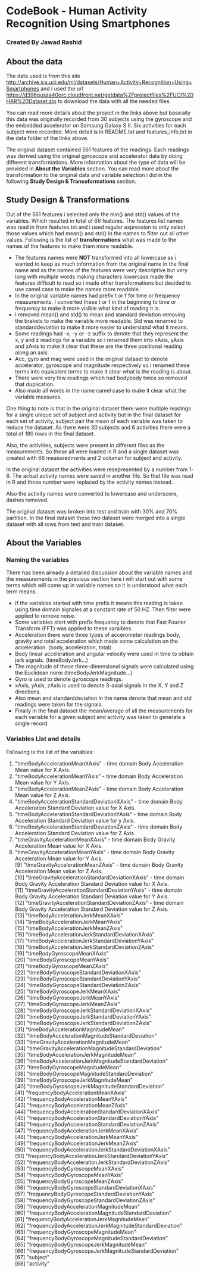 # CodeBook - Human Activity Recognition Using Smartphones 
### Created By Jawad Rashid


## About the data
The data used is from this site http://archive.ics.uci.edu/ml/datasets/Human+Activity+Recognition+Using+Smartphones and i used the url https://d396qusza40orc.cloudfront.net/getdata%2Fprojectfiles%2FUCI%20HAR%20Dataset.zip to download the data with all the needed files. 

You can read more details about the project in the links above but basically this data was originally recorded from 30 subjects using the gyroscope and the embedded accelerator on Samsung Galaxy S II. Six activities for each subject were recorded. More detail is in README.txt and features_info.txt in the data folder of the links above.

The original dataset contained 561 features of the readings. Each readings was derived using the original gyroscope and accelerator data by doing different transformations. More information about the type of data will be provided in **About the Variables** section. You can read more about the transformation to the original data and variable selection i did in the following **Study Design & Transoformations** section.

## Study Design & Transformations
Out of the 561 features i selected only the min() and std() values of the variables. Which resulted in total of 66 features. The features list names was read in from features.txt and i used regular expression to only select those values which had mean() and std() in the names to filter out all other values. 
Following is the list of **transformations** what was made to the names of the features to make them more readable.

* The features names were **NOT** transformed into all lowercase as i wanted to keep as much information from the original name in the final name and as the names of the features were very descriptive but very long with multiple words making characters lowercase made the features difficult to read so i made other transformations but decided to use camel case to make the names more readable.
* In the original variable names had prefix t or f for time or frequency measurements. I converted these t or f in the beginning to time or frequency to make it more visible what kind of reading it is.
* I removed mean() and std() to mean and standard deviation removing the brakets to make the variable more readable. Std was renamed to standarddeviation to make it more easier to understand what it means.
* Some readings had -x, -y or -z suffix to denote that they represent the x, y and z readings for a variable so i renamed them into xAxis, yAxis and zAxis to make it clear that these are the three positional reading along an axis.
* Acc, gyro and mag were used in the original dataset to denote accelerator, gyroscope and magnitude respectively so i renamed these terms into equivalent terms to make it clear what is the reading is about.
* There were very few readings which had bodybody twice so removed that duplication.
* Also made all words in the name camel case to make it clear what the variable measures.

One thing to note is that in the original dataset there were multiple readings for a single unique set of subject and activity but in the final dataset for each set of activity, subject pair the mean of each variable was taken to reduce the dataset. As there were 30 subjects and 6 activities there were a total of 180 rows in the final dataset. 

Also, the activities, subjects were present in different files as the measurements. So these all were loaded in R and a single dataset was created with 66 measuredments and 2 columsn for subject and activity.

In the original dataset the activities were resepresented by a number from 1-6. The actual activity names were saved in another file. So that file was read in R and those number were replaced by the activity names instead.

Also the activity names were converted to lowercase and underscore, dashes removed. 

The original dataset was broken into test and train with 30% and 70% partition. In the final dataset these two dataset were merged into a single dataset with all rows from test and train dataset.




## About the Variables
### Naming the variables
There has been already a detailed discussion about the variable names and the measurements in the previous section here i will start out with some terms which will come up in variable names so it is understood what each term means.

* If the variables started with time prefix it means this reading is taken using time domain signales at a constant rate of 50 HZ. Then filter were applied to remove noise.
* Some variables start with prefix frequency to denote that Fast Fourier Transform (FFT) was applied to these varaibles.
* Acceleration there were three types of accerometer readings body, gravity and total acceleration which made some calculation on the acceleration. (body, acceleration, total)
* Body linear acceleration and angular velocity were used   in time to obtain jerk signals. (timeBodyJerk…)
* The magnitude of these three-dimensional signals were calculated using the Euclidean norm (timeBodyJerkMagnitude…)
* Gyro is used to denote gyroscope readings.
* xAxis, yAxis, zAxis is used to denote 3-axial signals in the X, Y and Z directions. 
* Also mean and standarddeviation in the name denote that mean and std readings were taken for the signals.
* Finally in the final dataset the mean/average of all the measurements for each variable for a given subject and activity was taken to generate a single record.
### Variables List and details
Following is the list of the variables:
 1. "timeBodyAccelerationMeanXAxis" - time domain Body Acceleration Mean value for X Axis.                     
 2. "timeBodyAccelerationMeanYAxis"  - time domain Body Acceleration Mean value for Y Axis.                         
 3. "timeBodyAccelerationMeanZAxis"    - time domain Body Acceleration Mean value for Z Axis.                       
 4. "timeBodyAccelerationStandardDeviationXAxis"   - time domain Body Acceleration Standard Deviation value for X Axis.           
 5. "timeBodyAccelerationStandardDeviationYAxis"    - time domain Body Acceleration Standard Deviation value for y Axis.                       
 6. "timeBodyAccelerationStandardDeviationZAxis"     - time domain Body Acceleration Standard Deviation value for Z Axis.                      
 7. "timeGravityAccelerationMeanXAxis"      - time domain Body Gravity Acceleration Mean value for X Axis.                               
 8. "timeGravityAccelerationMeanYAxis"    - time domain Body Gravity Acceleration Mean value for Y Axis.                     
 [9] "timeGravityAccelerationMeanZAxis"  - time domain Body Gravity Acceleration Mean value for Z Axis.                       
[10] "timeGravityAccelerationStandardDeviationXAxis"  - time domain Body Gravity Acceleration Standard Deviation value for X Axis.          
[11] "timeGravityAccelerationStandardDeviationYAxis"  - time domain Body Gravity Acceleration Standard Deviation value for Y Axis.         
[12] "timeGravityAccelerationStandardDeviationZAxis" - time domain Body Gravity Acceleration Standard Deviation value for Z Axis.          
[13] "timeBodyAccelerationJerkMeanXAxis"                      
[14] "timeBodyAccelerationJerkMeanYAxis"                      
[15] "timeBodyAccelerationJerkMeanZAxis"                      
[16] "timeBodyAccelerationJerkStandardDeviationXAxis"         
[17] "timeBodyAccelerationJerkStandardDeviationYAxis"         
[18] "timeBodyAccelerationJerkStandardDeviationZAxis"         
[19] "timeBodyGyroscopeMeanXAxis"                             
[20] "timeBodyGyroscopeMeanYAxis"                             
[21] "timeBodyGyroscopeMeanZAxis"                             
[22] "timeBodyGyroscopeStandardDeviationXAxis"                
[23] "timeBodyGyroscopeStandardDeviationYAxis"                
[24] "timeBodyGyroscopeStandardDeviationZAxis"                
[25] "timeBodyGyroscopeJerkMeanXAxis"                         
[26] "timeBodyGyroscopeJerkMeanYAxis"                         
[27] "timeBodyGyroscopeJerkMeanZAxis"                         
[28] "timeBodyGyroscopeJerkStandardDeviationXAxis"            
[29] "timeBodyGyroscopeJerkStandardDeviationYAxis"            
[30] "timeBodyGyroscopeJerkStandardDeviationZAxis"            
[31] "timeBodyAccelerationMagnitudeMean"                      
[32] "timeBodyAccelerationMagnitudeStandardDeviation"         
[33] "timeGravityAccelerationMagnitudeMean"                   
[34] "timeGravityAccelerationMagnitudeStandardDeviation"      
[35] "timeBodyAccelerationJerkMagnitudeMean"                  
[36] "timeBodyAccelerationJerkMagnitudeStandardDeviation"     
[37] "timeBodyGyroscopeMagnitudeMean"                         
[38] "timeBodyGyroscopeMagnitudeStandardDeviation"            
[39] "timeBodyGyroscopeJerkMagnitudeMean"                     
[40] "timeBodyGyroscopeJerkMagnitudeStandardDeviation"        
[41] "frequencyBodyAccelerationMeanXAxis"                     
[42] "frequencyBodyAccelerationMeanYAxis"                     
[43] "frequencyBodyAccelerationMeanZAxis"                     
[44] "frequencyBodyAccelerationStandardDeviationXAxis"        
[45] "frequencyBodyAccelerationStandardDeviationYAxis"        
[46] "frequencyBodyAccelerationStandardDeviationZAxis"        
[47] "frequencyBodyAccelerationJerkMeanXAxis"                 
[48] "frequencyBodyAccelerationJerkMeanYAxis"                 
[49] "frequencyBodyAccelerationJerkMeanZAxis"                 
[50] "frequencyBodyAccelerationJerkStandardDeviationXAxis"    
[51] "frequencyBodyAccelerationJerkStandardDeviationYAxis"    
[52] "frequencyBodyAccelerationJerkStandardDeviationZAxis"    
[53] "frequencyBodyGyroscopeMeanXAxis"                        
[54] "frequencyBodyGyroscopeMeanYAxis"                        
[55] "frequencyBodyGyroscopeMeanZAxis"                        
[56] "frequencyBodyGyroscopeStandardDeviationXAxis"           
[57] "frequencyBodyGyroscopeStandardDeviationYAxis"           
[58] "frequencyBodyGyroscopeStandardDeviationZAxis"           
[59] "frequencyBodyAccelerationMagnitudeMean"                 
[60] "frequencyBodyAccelerationMagnitudeStandardDeviation"    
[61] "frequencyBodyAccelerationJerkMagnitudeMean"             
[62] "frequencyBodyAccelerationJerkMagnitudeStandardDeviation"
[63] "frequencyBodyGyroscopeMagnitudeMean"                    
[64] "frequencyBodyGyroscopeMagnitudeStandardDeviation"       
[65] "frequencyBodyGyroscopeJerkMagnitudeMean"                
[66] "frequencyBodyGyroscopeJerkMagnitudeStandardDeviation"   
[67] "subject"                                                
[68] "activity"           



